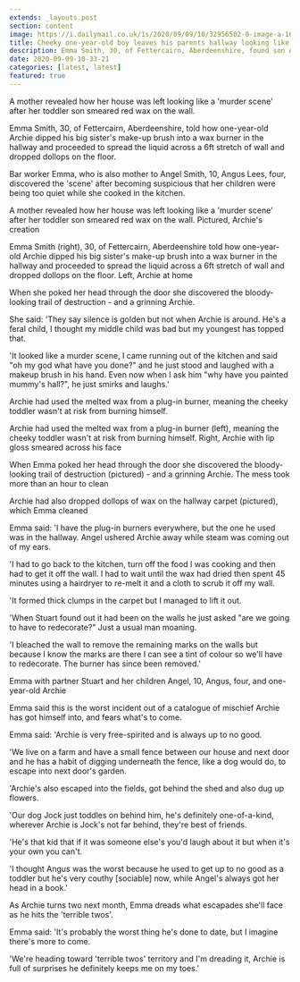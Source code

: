 ```yaml
---
extends: _layouts.post
section: content
image: https://i.dailymail.co.uk/1s/2020/09/09/10/32956502-0-image-a-16_1599643178867.jpg 
title: Cheeky one-year-old boy leaves his parents hallway looking like a crime scene 
description: Emma Smith, 30, of Fettercairn, Aberdeenshire, found son Archie grinning and standing next to the wall covered with smeared red wax. 
date: 2020-09-09-10-33-21 
categories: [latest, latest] 
featured: true 
--- 
```

A mother revealed how her house was left looking like a 'murder scene' after her toddler son smeared red wax on the wall. 

Emma Smith, 30, of Fettercairn, Aberdeenshire, told how one-year-old Archie dipped his big sister's make-up brush into a wax burner in the hallway and proceeded to spread the liquid across a 6ft stretch of wall and dropped dollops on the floor. 

Bar worker Emma, who is also mother to Angel Smith, 10, Angus Lees, four, discovered the 'scene' after becoming suspicious that her children were being too quiet while she cooked in the kitchen.   

A mother revealed how her house was left looking like a 'murder scene' after her toddler son smeared red wax on the wall. Pictured, Archie's creation

Emma Smith (right), 30, of Fettercairn, Aberdeenshire told how one-year-old Archie dipped his big sister's make-up brush into a wax burner in the hallway and proceeded to spread the liquid across a 6ft stretch of wall and dropped dollops on the floor. Left, Archie at home 

When she poked her head through the door she discovered the bloody-looking trail of destruction - and a grinning Archie.  

She said: 'They say silence is golden but not when Archie is around. He's a feral child, I thought my middle child was bad but my youngest has topped that.

'It looked like a murder scene, I came running out of the kitchen and said "oh my god what have you done?" and he just stood and laughed with a makeup brush in his hand. Even now when I ask him "why have you painted mummy's hall?", he just smirks and laughs.'

Archie had used the melted wax from a plug-in burner, meaning the cheeky toddler wasn't at risk from burning himself.

Archie had used the melted wax from a plug-in burner (left), meaning the cheeky toddler wasn't at risk from burning himself. Right, Archie with lip gloss smeared across his face

When Emma poked her head through the door she discovered the bloody-looking trail of destruction (pictured) - and a grinning Archie. The mess took more than an hour to clean

Archie had also dropped dollops of wax on the hallway carpet (pictured), which Emma cleaned

Emma said: 'I have the plug-in burners everywhere, but the one he used was in the hallway. Angel ushered Archie away while steam was coming out of my ears.

'I had to go back to the kitchen, turn off the food I was cooking and then had to get it off the wall. I had to wait until the wax had dried then spent 45 minutes using a hairdryer to re-melt it and a cloth to scrub it off my wall.

'It formed thick clumps in the carpet but I managed to lift it out.    

'When Stuart found out it had been on the walls he just asked "are we going to have to redecorate?" Just a usual man moaning.

'I bleached the wall to remove the remaining marks on the walls but because I know the marks are there I can see a tint of colour so we'll have to redecorate. The burner has since been removed.'

Emma with partner Stuart and her children Angel, 10, Angus, four, and one-year-old Archie

Emma said this is the worst incident out of a catalogue of mischief Archie has got himself into, and fears what's to come.

Emma said: 'Archie is very free-spirited and is always up to no good.

'We live on a farm and have a small fence between our house and next door and he has a habit of digging underneath the fence, like a dog would do, to escape into next door's garden.

'Archie's also escaped into the fields, got behind the shed and also dug up flowers.

'Our dog Jock just toddles on behind him, he's definitely one-of-a-kind, wherever Archie is Jock's not far behind, they're best of friends.

'He's that kid that if it was someone else's you'd laugh about it but when it's your own you can't.

'I thought Angus was the worst because he used to get up to no good as a toddler but he's very couthy [sociable] now, while Angel's always got her head in a book.'

As Archie turns two next month, Emma dreads what escapades she'll face as he hits the 'terrible twos'.

Emma said: 'It's probably the worst thing he's done to date, but I imagine there's more to come.

'We're heading toward 'terrible twos' territory and I'm dreading it, Archie is full of surprises he definitely keeps me on my toes.'

